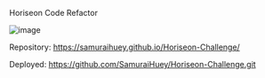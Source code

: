 Horiseon Code Refactor


![image](https://user-images.githubusercontent.com/89109404/151929995-3bbe6006-7da6-47f4-9082-27d9eadd7c7b.png)

Repository: https://samuraihuey.github.io/Horiseon-Challenge/

Deployed: https://github.com/SamuraiHuey/Horiseon-Challenge.git